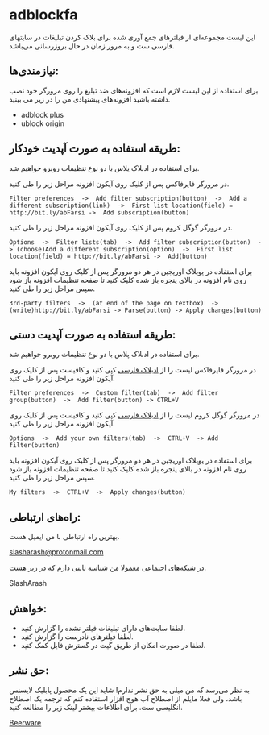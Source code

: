 # adblockfa

این لیست مجموعه‌ای از فیلترهای جمع آوری شده برای بلاک کردن تبلیغات در سایتهای فارسی ست و به مرور زمان در حال بروزرسانی می‌باشد.

## نیازمندی‌ها:

برای استفاده از این لیست لازم است که افزونه‌های ضد تبلیغ را روی مرورگر خود نصب داشته باشید افزونه‌های پیشنهادی من را در زیر می بینید.

- adblock plus
- ublock origin

## طریقه استفاده به صورت آپدیت خودکار:
برای استفاده در ادبلاک پلاس با دو نوع تنظیمات روبرو خواهیم شد.

در مرورگر فایرفاکس پس از کلیک روی آیکون افزونه مراحل زیر را طی کنید.

	Filter preferences  ->  Add filter subscription(button)  ->  Add a different subscription(link)  ->  First list location(field) = http://bit.ly/abFarsi ->  Add subscription(button)
	
در مرورگر گوگل کروم پس از کلیک روی آیکون افزونه مراحل زیر را طی کنید.

	Options  ->  Filter lists(tab)  ->  Add filter subscription(button)  -> (choose)Add a different subscription(option)  ->  First list location(field) = http://bit.ly/abFarsi ->  Add(button)

برای استفاده در یوبلاک اوریجین در هر دو مرورگر پس از کلیک روی آیکون افزونه باید روی نام افزونه در بالای پنجره باز شده کلیک کنید تا صفحه تنظیمات افزونه باز شود سپس مراحل زیر را طی کنید.

	3rd-party filters  ->  (at end of the page on textbox)  ->  (write)http://bit.ly/abFarsi -> Parse(button) -> Apply changes(button)


## طریقه استفاده به صورت آپدیت دستی:
برای استفاده در ادبلاک پلاس با دو نوع تنظیمات روبرو خواهیم شد.

در مرورگر فایرفاکس لیست را از [ادبلاک فارسی](http://bit.ly/abFarsi) کپی کنید و کافیست پس از کلیک روی آیکون افزونه مراحل زیر را طی کنید.

	Filter preferences  ->  Custom filter(tab)  ->  Add filter group(button)  ->  Add filter(button) -> CTRL+V
	
در مرورگر گوگل کروم لیست را از [ادبلاک فارسی](http://bit.ly/abFarsi) کپی کنید و کافیست پس از کلیک روی آیکون افزونه مراحل زیر را طی کنید.

	Options  ->  Add your own filters(tab)  ->  CTRL+V  -> Add filter(button)

برای استفاده در یوبلاک اوریجین در هر دو مرورگر پس از کلیک روی آیکون افزونه باید روی نام افزونه در بالای پنجره باز شده کلیک کنید تا صفحه تنظیمات افزونه باز شود سپس مراحل زیر را طی کنید.

	My filters  ->  CTRL+V  ->  Apply changes(button)

## راه‌های ارتباطی:

بهترین راه ارتباطی با من ایمیل هست.

slasharash@protonmail.com

در شبکه‌های اجتماعی معمولا من شناسه ثابتی دارم که در زیر هست.

SlashArash

## خواهش:

- لطفا سایت‌های دارای تبلیغات فیلتر نشده را گزارش کنید.
- لطفا فیلترهای نادرست را گزارش کنید.
- لطفا در صورت امکان از طریق گیت در گسترش فایل کمک کنید.

## حق نشر:
به نظر می‌رسد که من میلی به حق نشر ندارم! شاید این یک محصول پابلیک لایسنس باشد، ولی فعلا مایلم از اصطلاح آب هوج افزار استفاده کنم که ترجمه یک اصطلاح انگلیسی ست. برای اطلاعات بیشتر لینک زیر را مطالعه کنید.

[Beerware](https://en.wikipedia.org/wiki/Beerware)

